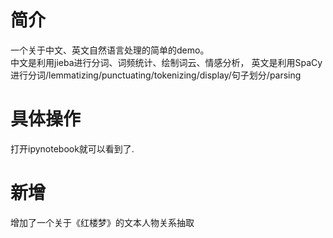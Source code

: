 # 简介
一个关于中文、英文自然语言处理的简单的demo。  
中文是利用jieba进行分词、词频统计、绘制词云、情感分析，
英文是利用SpaCy进行分词/lemmatizing/punctuating/tokenizing/display/句子划分/parsing
# 具体操作
打开ipynotebook就可以看到了.
# 新增
增加了一个关于《红楼梦》的文本人物关系抽取
